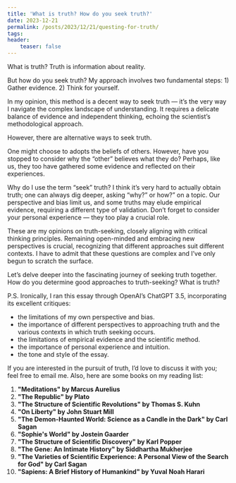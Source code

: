 ```yaml
---
title: 'What is truth? How do you seek truth?'
date: 2023-12-21
permalink: /posts/2023/12/21/questing-for-truth/
tags:
header:
    teaser: false
---
```


What is truth? Truth is information about reality. 

But how do you seek truth? My approach involves two fundamental steps: 1) Gather evidence. 2) Think for yourself.

In my opinion, this method is a decent way to seek truth — it’s the very way I navigate the complex landscape of understanding. It requires a delicate balance of evidence and independent thinking, echoing the scientist’s methodological approach.

However, there are alternative ways to seek truth.

One might choose to adopts the beliefs of others. However, have you stopped to consider why the “other” believes what they do? Perhaps, like us, they too have gathered some evidence and reflected on their experiences. 

Why do I use the term “seek” truth? I think it’s very hard to actually obtain truth; one can always dig deeper, asking “why?” or how?” on a topic. Our perspective and bias limit us, and some truths may elude empirical evidence, requiring a different type of validation. Don’t forget to consider your personal experience — they too play a crucial role.

These are my opinions on truth-seeking, closely aligning with critical thinking principles. Remaining open-minded and embracing new perspectives is crucial, recognizing that different approaches suit different contexts. I have to admit that these questions are complex and I’ve only begun to scratch the surface. 

Let’s delve deeper into the fascinating journey of seeking truth together. How do you determine good approaches to truth-seeking? What is truth?

P.S. Ironically, I ran this essay through OpenAI’s ChatGPT 3.5, incorporating its excellent critiques:

- the limitations of my own perspective and bias.
- the importance of different perspectives to approaching truth and the various contexts in which truth seeking occurs.
- the limitations of empirical evidence and the scientific method.
- the importance of personal experience and intuition.
- the tone and style of the essay.

If you are interested in the pursuit of truth, I’d love to discuss it with you; feel free to email me. Also, here are some books on my reading list:

1. **"Meditations" by Marcus Aurelius**
2. **"The Republic" by Plato**
3. **"The Structure of Scientific Revolutions" by Thomas S. Kuhn**
4. **"On Liberty" by John Stuart Mill**
5. **"The Demon-Haunted World: Science as a Candle in the Dark" by Carl Sagan**
6. **"Sophie's World" by Jostein Gaarder**
7. **"The Structure of Scientific Discovery" by Karl Popper**
8. **"The Gene: An Intimate History" by Siddhartha Mukherjee**
9. **"The Varieties of Scientific Experience: A Personal View of the Search for God" by Carl Sagan**
10. **"Sapiens: A Brief History of Humankind" by Yuval Noah Harari**